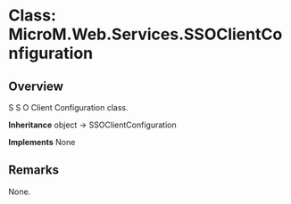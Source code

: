 # Class: MicroM.Web.Services.SSOClientConfiguration
## Overview
S S O Client Configuration class.

**Inheritance**
object -> SSOClientConfiguration

**Implements**
None

## Remarks
None.

